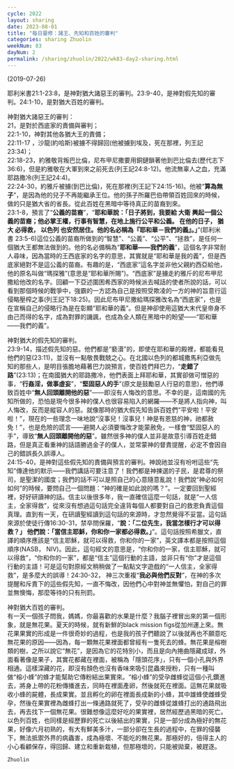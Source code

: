 ```yaml
---
cycle: 2022
layout: sharing
date: 2023-08-01
title: "每日靈修：諸王、先知和百姓的審判"
categories: sharing Zhuolin
weekNum: 83
dayNum: 2
permalink: /sharing/zhuolin/2022/wk83-day2-sharing.html
---
```

(2019-07-26)

耶利米書21:1-23:8，是神對猶大諸惡王的審判。23:9-40，是神對假先知的審判。24:1-10，是對猶大百姓的審判。  

神對猶大諸惡王的審判：    
21，是對於西底家的責備與審判；    
22:1-10，神對其他各猶大王的責備；    
22:11-17 ，沙龍(約哈斯)被擄不得歸回(他被擄到埃及，死在那裡，列王記23:34)；    
22:18-23，約雅敬背叛巴比倫，尼布甲尼撒要用銅鏈鎖著他到巴比倫去(歷代志下36:6)，但是約雅敬在大軍到來之前死去(列王記24:8-12)。他流無辜人之血，充滿耶路撒冷(列王記24:4)。    
22:24-30，約雅斤被擄(到巴比倫)，死在那裡(列王記下24:15-16)。他被“**算為無子**”，是因為他的兒子不再能繼承王位。他的孫子所羅巴伯帶領百姓回來的時候，做的只是猶大省的省長。從此百姓在黑暗中等待真正的苗裔到來。    
23:1-8，預言了“**公義的苗裔**”，“**耶和華說：「日子將到，我要給 大衛 興起一個公義的苗裔；他必掌王權，行事有智慧，在地上施行公平和公義。 在他的日子， 猶大 必得救， 以色列 也安然居住。他的名必稱為『耶和華－我們的義』。」**”(耶利米書 23:5-6)這位公義的苗裔所做到的“智慧”、“公義”、“公平”、“拯救”，是任何一個猶大王都無法做到的。他的名必備稱為“**耶和華——我們的義**”，這個名字非常耐人尋味，因為當時的王西底家的名字的意思，其實就是“耶和華是我的義”，但是西底家絕對不是這公義的苗裔。有趣的是，“西底家”這名字並非他父親約西亞給他，他的原名叫做“瑪探雅”(意思是“耶和華所賜”)。“西底家”是擄走約雅斤的尼布甲尼撒給他改的名字。回顧一下亞述圍困希西家的時候派去喊話的使者所說的話，可以看到那個時候的戰爭中，強霸的一方認為自己是按照受欺凌的一方的神的旨意行這侵略壓榨之事(列王記下18:25)。因此尼布甲尼撒給瑪探雅改名為“西底家”，也是在宣稱自己的侵略行為是在彰顯“耶和華的義”。但是神卻使用這猶大末代皇帝身不由己而得的名字，成為對罪的譏諷，也成為全人類在黑暗中的盼望——“耶和華——我們的義”。  

神對猶大的假先知的審判。    
23:9-14，描述假先知的惡。他們都是“褻瀆”的，即使在耶和華的殿裡，都能看見他們的惡(23:11)，並沒有一點敬畏戰兢之心。在北國以色列的都城撒馬利亞做先知的那些人，是明目張膽地藉著巴力說預言，使百姓們拜巴力，“**走錯了路**”(23:13)；在南國猶大的耶路撒冷，他們表面上拜耶和華，其實卻做可憎惡的事，“**行姦淫，做事虛妄**”，“**堅固惡人的手**”(原文是鼓勵惡人行惡的意思)，他們導致百姓中“**無人回頭離開他的惡**”——即沒有人悔改的意思。不幸的是，這南國的先知所做的，恐怕是現今很多神的僕人也很容易陷入的網羅——不是將人指向神，叫人悔改，反而是縱容人的惡。就像那時的猶大假先知告訴百姓們“平安啦！平安啦！”，現在的一些理念一味地說“沒事兒！沒事兒！神是有恩慈的神，祂都赦免！”，也是危險的謊言——避開人必須要悔改才能蒙赦免，一樣會“堅固惡人的手”，導致“**無人回頭離開他的惡**”。雖然很多神的僕人並非是故意引導百姓走錯路，但是真正看重神的話語勝過金子的僕人，並常蒙神的督責提醒，必定不會因自己的錯誤長久誤導人。    
24:15-40，是神對這些假先知的責備與預言的審判。神說祂並沒有吩咐這些“先知”傳達他的默示——我們講話可要注意了！我們都是神揀選的子民，是君尊的祭司，是聖潔的國度；我們的話不可以是照自己的心意隨意亂說！我們說“神必如何如何”的時候，要問自己一個問題：“神的確是如此說的嗎？”。一定要回到聖經裡，好好研讀神的話。信主以後很多年，我一直確信這麼一句話，就是“一人信主，全家得救”，從來沒有想過這句話完全違背每個人都要對自己的救恩負責這個真理。直到有一天，在研讀聖經讀到這句話的來源時，才忽然覺得不妥當。這句話來源於使徒行傳16:30-31，禁卒問保羅，“**說：「二位先生，我當怎樣行才可以得救？」 他們說：「當信主耶穌，你和你一家都必得救。」**”。這句話按照希臘文，直譯的順序應該是“信主耶穌，就可以得救，你和你的一家”，英文譯本都是按照這個順序(NASB， NIV)。因此，這句經文的意思是，“你和你的一家，信主耶穌，就可以得救”，“你和你的一家”，都是“信主”這個行動的主語，並非只有“你”才是這個行動的主語！可是這句對原經文稍稍做了一點點文字遊戲的“一人信主，全家得救”，是多麼大的誤導！24:30-32， 神三次重複“**我必與他們反對**”，在神的多次提醒和斥責下的這些假先知，一直不悔改，因他們心中對神並無懼怕，對自己的罪並無懊悔，那麼等待的只有刑罰。  

神對猶大百姓的審判。    
有一天一個孩子問我，媽媽，你最喜歡的水果是什麼？我腦子裡冒出來的第一個形象，就是無花果。夏天的時候，就有新鮮的black mission figs從加州運上來。無花果果實的形成是一件很奇妙的過程，也是我的孩子們聽說了以後就再也不願意吃無花果的原因——因為，每一顆無花果裡面都曾經有一隻死去的蜂。無花果是榕樹類的樹，之所以說它“無花”，是因為它的花特別小，而且是向內捲曲隱藏成球，外面看著像是果子，其實花都藏在裡面，被稱為「隱頭花序」，只有一個小孔與外界相通。這樣深藏的花，即沒有顏色也沒有香味來吸引昆蟲來授粉，只有一種叫做“榕小蜂”的蜂才能幫助它傳粉結出果實來。“榕小蜂”的受孕雌蜂從這個小孔鑽進去，將身上帶的花粉傳播進去，同時在裡面產卵，然後就死在裡面。這無花果就吸收小蜂的屍體，長成果實。並且孵化的卵在裡面長成新的小蜂，其中雄蜂使雌蜂受孕，然後在果實裡為雌蜂打出一條通路就死了，受孕的雌蜂從雄蜂打出的通路飛出去，再去找下一個無花果。很難想像這麼好吃的果實裡，居然經歷過黑暗的死亡。以色列百姓，也同樣是經歷罪的死亡以後結出的果實，只是一部分成為極好的無花果，好像六月初熟的，有大有鮮美多汁，一部分卻在生長的過程中，在罪的侵襲下，無法抵禦外界的病蟲害，成為極壞、不能吃的無花果。那極好的，倍得主人的小心看顧保存，得回歸、建立和重新栽植，但那極壞的，只能被拋棄，被趕逐。  

`Zhuolin`  
